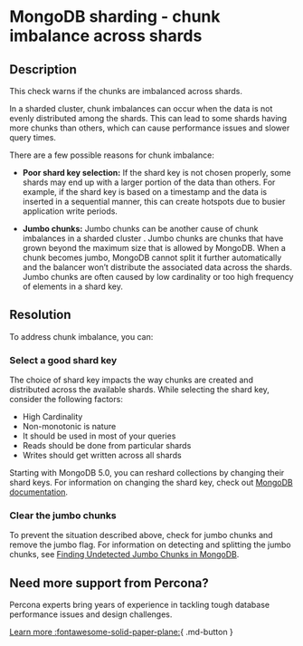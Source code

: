 # MongoDB sharding - chunk imbalance across shards

## Description
This check warns if the chunks are imbalanced across shards.

In a sharded cluster, chunk imbalances can occur when the data is not evenly distributed among the shards. This can lead to some shards having more chunks than others, which can cause performance issues and slower query times.

There are a few possible reasons for chunk imbalance:

- **Poor shard key selection:** If the shard key is not chosen properly, some shards may end up with a larger portion of the data than others. For example, if the shard key is based on a timestamp and the data is inserted in a sequential manner, this can create hotspots due to busier application write periods. 

- **Jumbo chunks:** Jumbo chunks can be another cause of chunk imbalances in a sharded cluster . Jumbo chunks are chunks that have grown beyond the maximum size that is allowed by MongoDB. When a chunk becomes jumbo, MongoDB cannot split it further automatically and the balancer won’t distribute the associated data across the shards. Jumbo chunks are often caused by low cardinality or too high frequency of elements in a shard key.

## Resolution

To address chunk imbalance, you can:

### Select a good shard key
The choice of shard key impacts the way chunks are created and distributed across the available shards. While selecting the shard key, consider the following factors:

  - High Cardinality
  - Non-monotonic is nature
  - It should be used in most of your queries
  - Reads should be done from particular shards
  - Writes should get written across all shards

Starting with MongoDB 5.0, you can reshard collections by changing their shard keys. For information on changing the shard key, check out [MongoDB documentation](https://www.mongodb.com/docs/manual/core/sharding-reshard-a-collection/#std-label-sharding-resharding).

### Clear the jumbo chunks
To prevent the situation described above, check for jumbo chunks and remove the jumbo flag. For information on detecting and splitting the jumbo chunks, see [Finding Undetected Jumbo Chunks in MongoDB](https://www.percona.com/blog/finding-undetected-jumbo-chunks-in-mongodb/).

## Need more support from Percona?

Percona experts bring years of experience in tackling tough database performance issues and design challenges.

[Learn more :fontawesome-solid-paper-plane:](https://per.co.na/subscribe){ .md-button }
